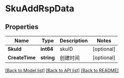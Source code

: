 # SkuAddRspData

## Properties

Name | Type | Description | Notes
------------ | ------------- | ------------- | -------------
**SkuId** | **int64** | skuID | [optional] 
**CreateTime** | **string** | 创建时间 | [optional] 

[[Back to Model list]](../README.md#documentation-for-models) [[Back to API list]](../README.md#documentation-for-api-endpoints) [[Back to README]](../README.md)


